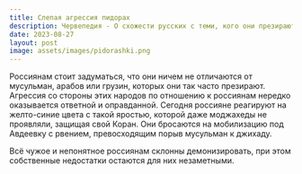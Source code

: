 ```yaml
---
title: Слепая агрессия пидорах
description: Червепедия - О схожести русских с теми, кого они презирают, и их слепой ненависти.
date: 2023-08-27
layout: post
image: assets/images/pidorashki.png
---
```


<p>Россиянам стоит задуматься, что они ничем не отличаются от мусульман, арабов или грузин, которых они так часто презирают. Агрессия со стороны этих народов по отношению к россиянам нередко оказывается ответной и оправданной. Сегодня россияне реагируют на желто-синие цвета с такой яростью, которой даже моджахеды не проявляли, защищая свой Коран. Они бросаются на мобилизацию под Авдеевку с рвением, превосходящим порыв мусульман к джихаду.</p>

<p>Всё чужое и непонятное россиянам склонны демонизировать, при этом собственные недостатки остаются для них незаметными.</p>